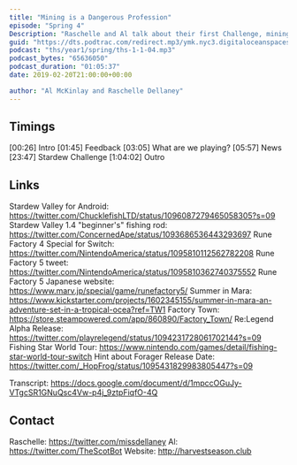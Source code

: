 ```yaml
---
title: "Mining is a Dangerous Profession"
episode: "Spring 4"
Description: "Raschelle and Al talk about their first Challenge, mining in Stardew."
guid: "https://dts.podtrac.com/redirect.mp3/ymk.nyc3.digitaloceanspaces.com/ths-1-1-4.mp3"
podcast: "ths/year1/spring/ths-1-1-04.mp3"
podcast_bytes: "65636050"
podcast_duration: "01:05:37"
date: 2019-02-20T21:00:00+00:00

author: "Al McKinlay and Raschelle Dellaney"
---
```


## Timings

[00:26] Intro
[01:45] Feedback
[03:05] What are we playing?
[05:57] News
[23:47] Stardew Challenge
[1:04:02] Outro

## Links

Stardew Valley for Android: https://twitter.com/ChucklefishLTD/status/1096087279465058305?s=09
Stardew Valley 1.4 "beginner's" fishing rod: https://twitter.com/ConcernedApe/status/1093686536443293697
Rune Factory 4 Special for Switch: https://twitter.com/NintendoAmerica/status/1095810112562782208
Rune Factory 5 tweet: https://twitter.com/NintendoAmerica/status/1095810362740375552
Rune Factory 5 Japanese website: https://www.marv.jp/special/game/runefactory5/
Summer in Mara: https://www.kickstarter.com/projects/1602345155/summer-in-mara-an-adventure-set-in-a-tropical-ocea?ref=TW1
Factory Town: https://store.steampowered.com/app/860890/Factory_Town/
Re:Legend Alpha Release: https://twitter.com/playrelegend/status/1094231728061702144?s=09
Fishing Star World Tour: https://www.nintendo.com/games/detail/fishing-star-world-tour-switch
Hint about Forager Release Date: https://twitter.com/_HopFrog/status/1095431829983805447?s=09

Transcript: https://docs.google.com/document/d/1mpccOGuJy-VTgcSR1GNuQsc4Vw-p4j_9ztpFiqfO-4Q

## Contact

Raschelle: https://twitter.com/missdellaney
Al: https://twitter.com/TheScotBot
Website: http://harvestseason.club
